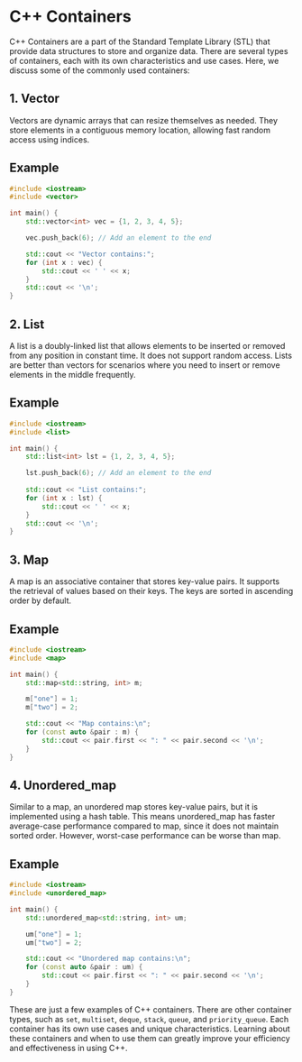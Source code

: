 # C++ Containers

C++ Containers are a part of the Standard Template Library (STL) that provide data structures to store and organize data. There are several types of containers, each with its own characteristics and use cases. Here, we discuss some of the commonly used containers:

## 1. Vector

Vectors are dynamic arrays that can resize themselves as needed. They store elements in a contiguous memory location, allowing fast random access using indices.

## Example

```cpp
#include <iostream>
#include <vector>

int main() {
    std::vector<int> vec = {1, 2, 3, 4, 5};

    vec.push_back(6); // Add an element to the end

    std::cout << "Vector contains:";
    for (int x : vec) {
        std::cout << ' ' << x;
    }
    std::cout << '\n';
}
```

## 2. List

A list is a doubly-linked list that allows elements to be inserted or removed from any position in constant time. It does not support random access. Lists are better than vectors for scenarios where you need to insert or remove elements in the middle frequently.

## Example

```cpp
#include <iostream>
#include <list>

int main() {
    std::list<int> lst = {1, 2, 3, 4, 5};

    lst.push_back(6); // Add an element to the end
    
    std::cout << "List contains:";
    for (int x : lst) {
        std::cout << ' ' << x;
    }
    std::cout << '\n';
}
```

## 3. Map

A map is an associative container that stores key-value pairs. It supports the retrieval of values based on their keys. The keys are sorted in ascending order by default.

## Example

```cpp
#include <iostream>
#include <map>

int main() {
    std::map<std::string, int> m;

    m["one"] = 1;
    m["two"] = 2;

    std::cout << "Map contains:\n";
    for (const auto &pair : m) {
        std::cout << pair.first << ": " << pair.second << '\n';
    }
}
```

## 4. Unordered_map

Similar to a map, an unordered map stores key-value pairs, but it is implemented using a hash table. This means unordered_map has faster average-case performance compared to map, since it does not maintain sorted order. However, worst-case performance can be worse than map.

## Example

```cpp
#include <iostream>
#include <unordered_map>

int main() {
    std::unordered_map<std::string, int> um;

    um["one"] = 1;
    um["two"] = 2;

    std::cout << "Unordered map contains:\n";
    for (const auto &pair : um) {
        std::cout << pair.first << ": " << pair.second << '\n';
    }
}
```

These are just a few examples of C++ containers. There are other container types, such as `set`, `multiset`, `deque`, `stack`, `queue`, and `priority_queue`. Each container has its own use cases and unique characteristics. Learning about these containers and when to use them can greatly improve your efficiency and effectiveness in using C++.